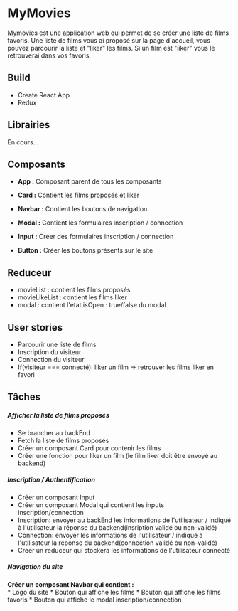 # MyMovies

  Mymovies est une application web qui permet de se créer une liste de films favoris.
  Une liste de films vous ai proposé sur la page d'accueil, vous pouvez parcourir la liste
  et "liker" les films. Si un film est "liker" vous le retrouverai dans vos favoris.

## Build
  * Create React App
  * Redux


## Librairies

  En cours...


## Composants

  * **App :** Composant parent de tous les composants

  * **Card :**  Contient les films proposés et liker

  * **Navbar :** Contient les boutons de navigation

  * **Modal :** Contient les formulaires inscription / connection

  * **Input :** Créer des formulaires inscription / connection

  * **Button :** Créer les boutons présents sur le site


## Reduceur

  * movieList : contient les films proposés
  * movieLikeList : contient les films liker
  * modal : contient l'etat isOpen : true/false du modal


## User stories

  * Parcourir une liste de films
  * Inscription du visiteur
  * Connection du visiteur
  * If(visiteur === connecté): liker un film => retrouver les films liker en favori


## Tâches  

##### Afficher la liste de films proposés

  * Se brancher au backEnd  
  * Fetch la liste de films proposés  
  * Créer un composant Card pour contenir les films  
  * Créer une fonction pour liker un film (le film liker doit être envoyé au backend)  

##### Inscription / Authentification   

  * Créer un composant Input  
  * Créer un composant Modal qui contient les inputs inscription/connection  
  * Inscription: envoyer au backEnd les informations de l'utilisateur / indiqué à l'utilisateur la réponse du backend(insription validé ou non-validé)    
  * Connection: envoyer les informations de l'utilisateur / indiqué à l'utilisateur la réponse du backend(connection validé ou non-validé)  
  * Creer un reduceur qui stockera les informations de l'utilisateur connecté

##### Navigation du site

  **Créer un composant Navbar qui contient :**  
    * Logo du site
    * Bouton qui affiche les films
    * Bouton qui affiche les films favoris
    * Bouton qui affiche le modal inscription/connection
